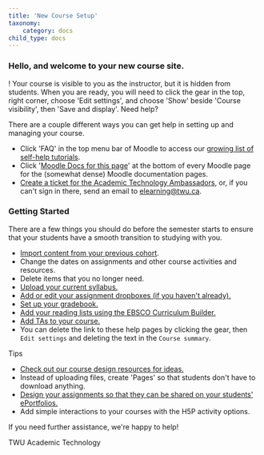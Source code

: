 ```yaml
---
title: 'New Course Setup'
taxonomy:
    category: docs
child_type: docs
---
```


### Hello, and welcome to your new course site.

! Your course is visible to you as the instructor, but it is hidden from students. When you are ready, you will need to click the gear in the top, right corner, choose 'Edit settings', and choose 'Show' beside 'Course visibility', then 'Save and display'.
Need help?

There are a couple different ways you can get help in setting up and managing your course.

- Click 'FAQ' in the top menu bar of Moodle to access our [growing list of self-help tutorials](https://create.twu.ca/help/moodle).
- Click '[Moodle Docs for this page](http://docs.moodle.org/35/en/course/view/onetopic)' at the bottom of every Moodle page for the (somewhat dense) Moodle documentation pages.
- [Create a ticket for the Academic Technology Ambassadors](https://trinitywestern.teamdynamix.com/TDClient/Requests/TicketRequests/TicketForm.aspx?ID=hRv7mA08DtA_), or, if you can't sign in there, send an email to [elearning@twu.ca](mailto:elearning@twu.ca).

### Getting Started

There are a few things you should do before the semester starts to ensure that your students have a smooth transition to studying with you.

- [Import content from your previous cohort](http://create.twu.ca/help/moodle/faculty/organization/importing-content-from-previous-cohort).
- Change the dates on assignments and other course activities and resources.
- Delete items that you no longer need.
- [Upload your current syllabus.](http://create.twu.ca/help/moodle/faculty/activity-or-resource/adding-resources)
- [Add or edit your assignment dropboxes (if you haven't already).](http://create.twu.ca/help/moodle/faculty/activity-or-resource/creating-an-assignment-dropbox)
- [Set up your gradebook.](http://create.twu.ca/help/moodle/faculty/grade-book/gradebook-setup)
- [Add your reading lists using the EBSCO Curriculum Builder.](http://create.twu.ca/help/moodle/faculty/activity-or-resource/ebsco-curriculum-builder)
- [Add TAs to your course.](http://create.twu.ca/help/moodle/faculty/participants/add-user)
- You can delete the link to these help pages by clicking the gear, then `Edit settings` and deleting the text in the `Course summary`.

Tips

- [Check out our course design resources for ideas.](https://create.twu.ca/coursedesign/)
- Instead of uploading files, create 'Pages' so that students don't have to download anything.
- [Design your assignments so that they can be shared on your students' ePortfolios.](https://create.twu.ca/eportfolios/)
- Add simple interactions to your courses with the H5P activity options.

If you need further assistance, we're happy to help!

TWU Academic Technology
